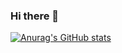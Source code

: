 ### Hi there 👋

[![Anurag's GitHub stats](https://github-readme-stats.vercel.app/api?username=HQhanqiZHQ)](https://github.com/anuraghazra/github-readme-stats)
